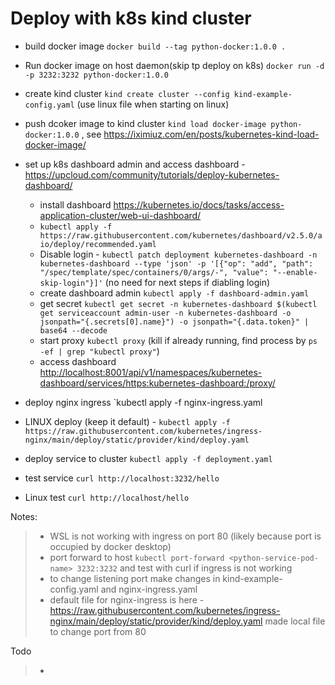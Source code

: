 # Deploy with k8s kind cluster

- build docker image `docker build --tag python-docker:1.0.0 .`
- Run docker image on host daemon(skip tp deploy on k8s) `docker run -d -p 3232:3232 python-docker:1.0.0` 

- create kind cluster `kind create cluster --config kind-example-config.yaml` (use linux file when starting on linux)

- push dcoker image to kind cluster `kind load docker-image python-docker:1.0.0`  , see <https://iximiuz.com/en/posts/kubernetes-kind-load-docker-image/>


- set up k8s dashboard admin and access dashboard - <https://upcloud.com/community/tutorials/deploy-kubernetes-dashboard/>

  - install dashboard <https://kubernetes.io/docs/tasks/access-application-cluster/web-ui-dashboard/>
  - `kubectl apply -f https://raw.githubusercontent.com/kubernetes/dashboard/v2.5.0/aio/deploy/recommended.yaml`
  - Disable login - `kubectl patch deployment kubernetes-dashboard -n kubernetes-dashboard --type 'json' -p '[{"op": "add", "path": "/spec/template/spec/containers/0/args/-", "value": "--enable-skip-login"}]'`
 (no need for next steps if diabling login)
  - create dashboard admin `kubectl apply -f dashboard-admin.yaml`
  - get secret `kubectl get secret -n kubernetes-dashboard $(kubectl get serviceaccount admin-user -n kubernetes-dashboard -o jsonpath="{.secrets[0].name}") -o jsonpath="{.data.token}" | base64 --decode`
  - start proxy `kubectl proxy`  (kill if already running, find process by `ps -ef | grep "kubectl proxy"`)
  - access dashboard <http://localhost:8001/api/v1/namespaces/kubernetes-dashboard/services/https:kubernetes-dashboard:/proxy/>

- deploy nginx ingress `kubectl apply -f nginx-ingress.yaml
- LINUX deploy (keep it default) - `kubectl apply -f https://raw.githubusercontent.com/kubernetes/ingress-nginx/main/deploy/static/provider/kind/deploy.yaml`

- deploy service to cluster `kubectl apply -f deployment.yaml`
- test service `curl http://localhost:3232/hello`
- Linux test `curl http://localhost/hello`

Notes:

> - WSL is not working with ingress on port 80 (likely because port is occupied by docker desktop)
> - port forward to host `kubectl port-forward <python-service-pod-name> 3232:3232` and test with curl if ingress is not working
> - to change listening port make changes in kind-example-config.yaml and nginx-ingress.yaml
> - default file for nginx-ingress is here - <https://raw.githubusercontent.com/kubernetes/ingress-nginx/main/deploy/static/provider/kind/deploy.yaml> made local file to change port from 80

Todo

> -
>